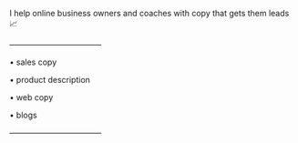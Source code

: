 I help online business owners and coaches with copy that gets them leads📈

–––––––––––––––––––––––

• sales copy 

• product description 

• web copy

• blogs

–––––––––––––––––––––––
